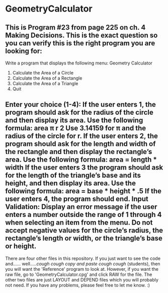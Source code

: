 # GeometryCalculator
This is Program #23 from page 225 on ch. 4 Making Decisions.
This is the exact question so you can verify this is the right program you are looking for:
--

Write a program that displays the following menu:
Geometry Calculator
1. Calculate the Area of a Circle
2. Calculate the Area of a Rectangle
3. Calculate the Area of a Triangle
4. Quit

Enter your choice (1-4):
If the user enters 1, the program should ask for the radius of the circle and then display
its area. Use the following formula:
area  π r
2
Use 3.14159 for π and the radius of the circle for r. If the user enters 2, the program
should ask for the length and width of the rectangle and then display the rectangle’s
area. Use the following formula:
area = length * width
If the user enters 3 the program should ask for the length of the triangle’s base and its
height, and then display its area. Use the following formula:
area = base * height * .5
If the user enters 4, the program should end.
Input Validation: Display an error message if the user enters a number outside the range
of 1 through 4 when selecting an item from the menu. Do not accept negative values
for the circle’s radius, the rectangle’s length or width, or the triangle’s base or height.
--

There are four other files in this repository. If you just want to see the code and......
well.....*cough cough copy and paste cough cough* (students), then you will want the 
'Reference' program to look at. However, if you want the raw file, go to 
'GeometryCalculator.cpg' and click RAW for the file. The other two files are just LAYOUT and
DEPEND files which you will probably not need. If you have any problems, please feel free to 
let me know. :)
